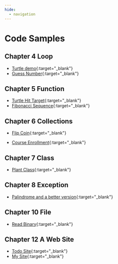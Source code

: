 ```yaml
---
hide:
  - navigation
---
```


# Code Samples

## Chapter 4 Loop

- [Turtle demo](https://github.com/ying-teaching/python-book/blob/main/docs/ch04_loop/code/turtle_demo.py){:target="\_blank"}
- [Guess Number](https://github.com/ying-teaching/python-book/blob/main/docs/ch04_loop/code/guess_number.py){:target="\_blank"}

## Chapter 5 Function

- [Turtle Hit Target](https://github.com/ying-teaching/python-book/blob/main/docs/ch05_function/code/hit_target.py){:target="\_blank"}
- [Fibonacci Sequence](https://github.com/ying-teaching/python-book/blob/main/docs/ch05_function/code/fib.py){:target="\_blank"}

## Chapter 6 Collections

- [Flip Coin](https://github.com/ying-teaching/python-book/blob/main/docs/ch06_collection/code/flip_coin.py){:target="\_blank"}

- [Course Enrollment](https://github.com/ying-teaching/python-book/blob/main/docs/ch06_collection/code/courses.py){:target="\_blank"}

## Chapter 7 Class

- [Plant Class](https://github.com/ying-teaching/python-book/blob/main/docs/ch07_class/code/plant.py){:target="\_blank"}

## Chapter 8 Exception

- [Palindrome and a better version](https://github.com/ying-teaching/python-book/tree/main/docs/ch08_exception/code/){:target="\_blank"}

## Chapter 10 File

- [Read Binary](https://github.com/ying-teaching/python-book/tree/main/docs/ch10_file/code/){:target="\_blank"}

## Chapter 12 A Web Site

- [Todo Site](https://github.com/ying-teaching/python-book/tree/main/docs/ch12_django/code/todo_site){:target="\_blank"}
- [My Site](https://github.com/ying-teaching/python-book/tree/main/docs/ch12_django/code/my_site){:target="\_blank"}
